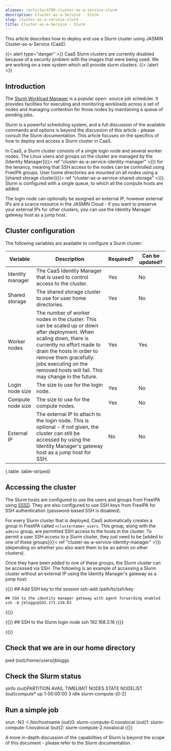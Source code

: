 ```yaml
---
aliases: /article/4799-cluster-as-a-service-slurm
description: Cluster-as-a-Service - Slurm
slug: cluster-as-a-service-slurm
title: Cluster-as-a-Service - Slurm
---
```


This article describes how to deploy and use a Slurm cluster using JASMIN
Cluster-as-a-Service (CaaS).

{{< alert type="danger" >}}
CaaS Slurm clusters are currently disabled because of a security problem
with the images that were being used. We are working on a new system which
will provide slurm clusters.
{{< /alert >}}

## Introduction

The [Slurm Workload Manager](https://slurm.schedmd.com/) is a popular open-
source job scheduler. It provides facilities for executing and monitoring
workloads across a set of nodes and managing contention for those nodes by
maintaining a queue of pending jobs.

Slurm is a powerful scheduling system, and a full discussion of the available
commands and options is beyond the discussion of this article - please consult
the Slurm documentation. This article focuses on the specifics of how to
deploy and access a Slurm cluster in CaaS.

In CaaS, a Slurm cluster consists of a single login node and several worker
nodes. The Linux users and groups on the cluster are managed by the [Identity
Manager]({{< ref "cluster-as-a-service-identity-manager" >}}) for the tenancy,
meaning that SSH access to the nodes can be controlled using FreeIPA groups.
User home directories are mounted on all nodes using a [shared storage
cluster]({{< ref "cluster-as-a-service-shared-storage" >}}). Slurm is
configured with a single queue, to which all the compute hosts are added.

The login node can optionally be assigned an external IP, however external IPs
are a scarce resource in the JASMIN Cloud - if you want to preserve your
external IPs for other clusters, you can use the Identity Manager gateway host
as a jump host.

## Cluster configuration

The following variables are available to configure a Slurm cluster:

| Variable |  Description  |  Required?  |  Can be updated? |
|---|---|---|---|
| Identity manager  |  The CaaS Identity Manager that is used to control access to the cluster.  |  Yes  |  No  |
| Shared storage  |  The shared storage cluster to use for user home directories.  |  Yes  |  No  |
| Worker nodes  |  The number of worker nodes in the cluster. This can be scaled up or down after deployment. When scaling down, there is currently no effort made to drain the hosts in order to remove them gracefully: jobs executing on the removed hosts will fail. This may change in the future. |  Yes  |  Yes  
| Login node size  |  The size to use for the login node.  |  Yes  |  No  
Compute node size  |  The size to use for the compute nodes.  |  Yes  |  No  
| External IP  |  The external IP to attach to the login node. This is optional - if not given, the cluster can still be accessed by using the Identity Manager's gateway host as a jump host for SSH.  |  No  |  No
{.table .table-striped}
  
## Accessing the cluster

The Slurm hosts are configured to use the users and groups from FreeIPA using
[SSSD](https://docs.pagure.org/SSSD.sssd/). They are also configured to use
SSH keys from FreeIPA for SSH authentication (password-based SSH is disabled).

For every Slurm cluster that is deployed, CaaS automatically creates a group
in FreeIPA called `<clustername>_users`. This group, along with the `admins`
group, are permitted SSH access to the hosts in the cluster. To permit a user
SSH access to a Slurm cluster, they just need to be [added to one of these
groups]({{< ref "cluster-as-a-service-identity-manager" >}}) (depending on
whether you also want them to be an admin on other clusters).

Once they have been added to one of these groups, the Slurm cluster can be
accessed via SSH. The following is an example of accessing a Slurm cluster
without an external IP using the Identity Manager's gateway as a jump host:

{{<command user="user" host="localhost">}}
    ## Add SSH key to the session
    ssh-add /path/to/ssh/key
    
    ## SSH to the identity manager gateway with agent forwarding enabled
    ssh -A jbloggs@192.171.139.83
{{</command>}}

{{<command user="jbloggs" host="identity-gateway-0">}}
    ## SSH to the Slurm login node
    ssh 192.168.3.16
{{</command>}}

{{<command user="jbloggs" host="slurm-login-0">}}
## Check that we are in our home directory
pwd
(out)/home/users/jbloggs

## Check the Slurm status
sinfo
(out)PARTITION AVAIL  TIMELIMIT  NODES  STATE NODELIST
(out)compute*     up 1-00:00:00      3   idle slurm-compute-[0-2]

## Run a simple job
srun -N3 -l /bin/hostname
(out)0: slurm-compute-0.novalocal
(out)1: slurm-compute-1.novalocal
(out)2: slurm-compute-2.novalocal
{{</command>}}

A more in-depth discussion of the capabilities of Slurm is beyond the scope of
this document - please refer to the Slurm documentation.